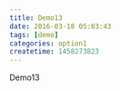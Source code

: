 ```yaml
---
title: Demo13
date: 2016-03-18 05:03:43
tags: [demo]
categories: option1
createtime: 1458273823
---
```

Demo13
